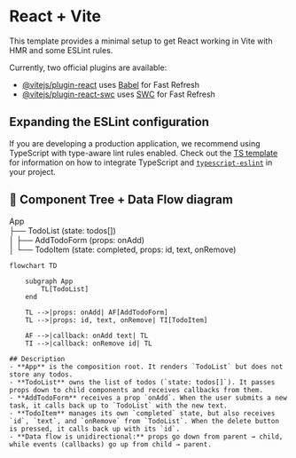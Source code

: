 # React + Vite

This template provides a minimal setup to get React working in Vite with HMR and some ESLint rules.

Currently, two official plugins are available:

- [@vitejs/plugin-react](https://github.com/vitejs/vite-plugin-react/blob/main/packages/plugin-react) uses [Babel](https://babeljs.io/) for Fast Refresh
- [@vitejs/plugin-react-swc](https://github.com/vitejs/vite-plugin-react/blob/main/packages/plugin-react-swc) uses [SWC](https://swc.rs/) for Fast Refresh

## Expanding the ESLint configuration

If you are developing a production application, we recommend using TypeScript with type-aware lint rules enabled. Check out the [TS template](https://github.com/vitejs/vite/tree/main/packages/create-vite/template-react-ts) for information on how to integrate TypeScript and [`typescript-eslint`](https://typescript-eslint.io) in your project.

## 📌 Component Tree + Data Flow diagram

App<br>
├── TodoList (state: todos[])<br>
│ ├── AddTodoForm (props: onAdd)<br>
│ └── TodoItem (state: completed, props: id, text, onRemove)


```mermaid
flowchart TD

    subgraph App
        TL[TodoList]
    end

    TL -->|props: onAdd| AF[AddTodoForm]
    TL -->|props: id, text, onRemove| TI[TodoItem]

    AF -->|callback: onAdd text| TL
    TI -->|callback: onRemove id| TL

## Description
- **App** is the composition root. It renders `TodoList` but does not store any todos.  
- **TodoList** owns the list of todos (`state: todos[]`). It passes props down to child components and receives callbacks from them.  
- **AddTodoForm** receives a prop `onAdd`. When the user submits a new task, it calls back up to `TodoList` with the new text.  
- **TodoItem** manages its own `completed` state, but also receives `id`, `text`, and `onRemove` from `TodoList`. When the delete button is pressed, it calls back up with its `id`.  
- **Data flow is unidirectional:** props go down from parent → child, while events (callbacks) go up from child → parent.
